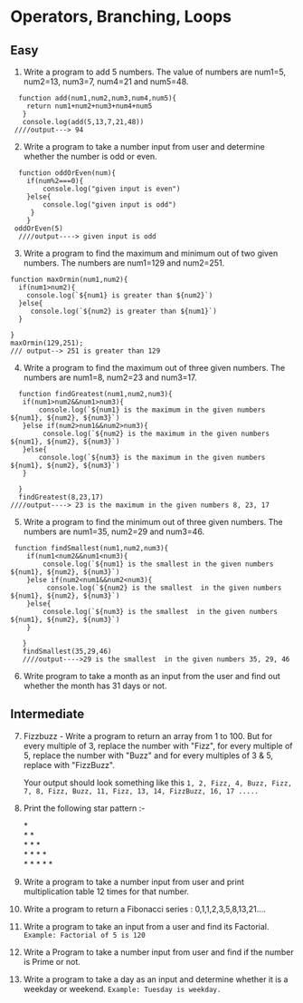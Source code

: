 
# Operators, Branching, Loops

## Easy

1. Write a program to add 5 numbers. The value of numbers are num1=5, num2=13, num3=7, num4=21 and num5=48.
```
  function add(num1,num2,num3,num4,num5){
    return num1+num2+num3+num4+num5
   }
   console.log(add(5,13,7,21,48))
 ////output---> 94
```
2. Write a program to take a number input from user and determine whether the number is odd or even.
```
  function oddOrEven(num){
    if(num%2===0){
        console.log("given input is even")
    }else{
        console.log("given input is odd")
     }
    }
 oddOrEven(5)
  ////output----> given input is odd
```

3. Write a program to find the maximum and minimum out of two given numbers. The numbers are num1=129 and num2=251.
```
function maxOrmin(num1,num2){
  if(num1>num2){
    console.log(`${num1} is greater than ${num2}`)
  }else{
     console.log(`${num2} is greater than ${num1}`)
  }

}
maxOrmin(129,251);
/// output--> 251 is greater than 129
```

4. Write a program to find the maximum out of three given numbers. The numbers are num1=8, num2=23 and num3=17.
 ```
   function findGreatest(num1,num2,num3){
    if(num1>num2&&num1>num3){
        console.log(`${num1} is the maximum in the given numbers ${num1}, ${num2}, ${num3}`)
    }else if(num2>num1&&num2>num3){
         console.log(`${num2} is the maximum in the given numbers ${num1}, ${num2}, ${num3}`)
    }else{
        console.log(`${num3} is the maximum in the given numbers ${num1}, ${num2}, ${num3}`)
    }

   }
   findGreatest(8,23,17)
 ////output----> 23 is the maximum in the given numbers 8, 23, 17
 ```

5. Write a program to find the minimum out of three given numbers. The numbers are num1=35, num2=29 and num3=46.
```
 function findSmallest(num1,num2,num3){
    if(num1<num2&&num1<num3){
        console.log(`${num1} is the smallest in the given numbers ${num1}, ${num2}, ${num3}`)
    }else if(num2<num1&&num2<num3){
         console.log(`${num2} is the smallest  in the given numbers ${num1}, ${num2}, ${num3}`)
    }else{
        console.log(`${num3} is the smallest  in the given numbers ${num1}, ${num2}, ${num3}`)
    }

   }
   findSmallest(35,29,46)
   ////output---->29 is the smallest  in the given numbers 35, 29, 46
```
 

6. Write program to take a month as an input from the user and find out whether the month has 31 days or not.

## Intermediate

7. Fizzbuzz - Write a program to return an array from 1 to 100. But for every multiple of 3, replace the number with "Fizz", for every multiple of 5, replace the number with "Buzz" and for every multiples of 3 & 5, replace with "FizzBuzz".

    Your output should look something like this `1, 2, Fizz, 4, Buzz, Fizz, 7, 8, Fizz, Buzz, 11, Fizz, 13, 14, FizzBuzz, 16, 17 ..... `

8. Print the following star pattern :-

    \* \
    \* \* \
    \* \* \* \
    \* \* \* \* \
    \* \* \* \* \*

9. Write a program to take a number input from user and print multiplication table 12 times for that number.

10. Write a program to return a Fibonacci series : 0,1,1,2,3,5,8,13,21....

11. Write a program to take an input from a user and find its Factorial.
   `Example: Factorial of 5 is 120`
12. Write a Program to take a number input from user and find if the number is Prime or not.

13. Write a program to take a day as an input and determine whether it is a weekday or weekend.
   `Example: Tuesday is weekday.`